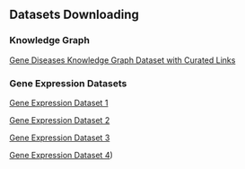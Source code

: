 
## Datasets Downloading


### Knowledge Graph 

[Gene Diseases Knowledge Graph Dataset with Curated Links](https://doi.org/10.7910/DVN/I2O1OX)


### Gene Expression Datasets

[Gene Expression Dataset 1](https://doi.org/10.7910/DVN/0J2DUK)

[Gene Expression Dataset 2](https://doi.org/10.7910/DVN/QHEDVX)

[Gene Expression Dataset 3](https://doi.org/10.7910/DVN/AM1ZN7)

[Gene Expression Dataset 4](https://doi.org/10.7910/DVN/PD1K5Y))



